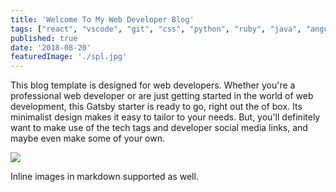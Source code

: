 ```yaml
---
title: 'Welcome To My Web Developer Blog'
tags: ["react", "vscode", "git", "css", "python", "ruby", "java", "angular", "html", "php", "mongodb", "graphql", "gatsby" ]
published: true
date: '2018-08-20'
featuredImage: './spl.jpg'
---
```


This blog template is designed for web developers. Whether you're a professional web developer or are just getting started in the world of web development, this Gatsby starter is ready to go, right out the of box. Its minimalist design makes it easy to tailor to your needs. But, you'll definitely want to make use of the tech tags and developer social media links, and maybe even make some of your own.
<br>

![](../../../src/images/gatsby-icon.png)

Inline images in markdown supported as well.
